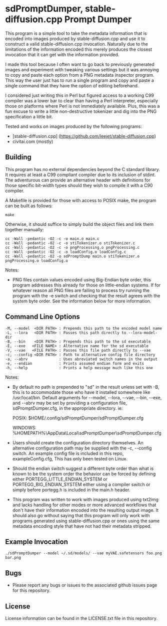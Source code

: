 # sdPromptDumper, stable-diffusion.cpp Prompt Dumper

This program is a simple tool to take the metadata information that is
encoded into images produced by stable-diffusion.cpp and use it to construct 
a valid stable-diffusion.cpp invocation. Naturally due to the limitations of 
the information encoded this merely produces the closest invocation that it 
can get with the information provided. 

I made this tool because I often want to go back to previously generated images 
and experiment with tweaking various settings but it was annoying to copy and
paste each option from a PNG metadata inspector program. This way the user just 
has to run a single program and copy and paste a single command that they 
have the option of editing beforehand.

I considered just writing this in Perl but figured access to a working C99
compiler was a lower bar to clear than having a Perl interpreter, 
especially those on platforms where Perl is not immediately available. Plus, 
this was a fun excuse to write a little non-destructive tokenizer and dig into 
the PNG specification a little bit.

Tested and works on images produced by the following programs:
* [stable-diffusion.cpp] (https://github.com/leejet/stable-diffusion.cpp)
* civitai.com (mostly)

## Building

This program has no external dependencies beyond the C standard library. It 
requires at least a C99 compliant compiler due to its inclusion of stdint. The
adventurous can provide an alternative header with definitions for those 
specific bit-width types should they wish to compile it with a C90 compiler.

A Makefile is provided for those with access to POSIX make, the program can be 
built as follows:

``` shell
make
```

Otherwise, it should suffice to simply build the object files and link them
together manually:

``` shell
cc -Wall -pedantic -O2 -c -o main.o main.c
cc -Wall -pedantic -O2 -c -o stiTokenizer.o stiTokenizer.c
cc -Wall -pedantic -O2 -c -o pngProcessing.o pngProcessing.c
cc -Wall -pedantic -O2 -c -o loadConfig.o loadConfig.c
cc -Wall -pedantic -O2 -o sdPromptDump main.o stiTokenizer.o pngProcessing.o loadConfig.o
```

Notes: 

* PNG files contain values encoded using Big-Endian byte order, this program
addresses this already for those on little-endian systems. If for whatever
reason all PNG files are failing to process try running the program with the -e
switch and checking that the result agrees with the system byte order. See the
information below for more information.

## Command Line Options

    -M, --model  <DIR PATH> : Prepends this path to the encoded model name 
    -L, --lora   <DIR PATH> : Passes this path directly to --lora-model-dir
    -B, --bin    <DIR PATH> : Prepends this path to the sd executable 
    -E, --exe   <FILE NAME> : Alternative name for the sd executable
    -V, --vae   <FILE PATH> : Passes this file path directly to --vae
    -c, --config <DIR PATH> : Path to alternative config file directory
    -a, --abrv              : Uses abreviated switch names in the output
    -e, --endian            : Prints assumed endian form and exits
    -h, --help              : Prints a help message much like this one

Notes:

* By default no path is prepended to "sd" in the result unless set with -B, 
this is to accommodate those who have it installed somewhere like 
/usr/local/bin. Default arguments for --model, --lora, --vae, --bin, --exe, and 
--abrv may be set by providing a configuration file, sdPromptDumper.cfg, in
the appropriate directory. ie:

    POSIX:   $HOME/.config/sdPromptDumper/sdPromptDumper.cfg

    WINDOWS: %HOMEPATH%\AppData\Local\sdPromptDumper\sdPromptDumper.cfg

* Users should create the configuration directory themselves. An alternative 
configuration path may be supplied with the -c, --config switch. An example 
config file is included in this repo, exampleConfig.cfg, This has only been 
tested on Linux. 

* Should the endian switch suggest a different byte order than what is known
to be the system order the behavior can be forced by defining either 
PORTEGG\_LITTLE\_ENDIAN\_SYSTEM or PORTEGG\_BIG\_ENDIAN\_SYSTEM either using
a compiler switch or simply before portegg.h is included in the main.h header.

* This program was written to work with images produced using txt2img and lacks
handling for other modes or more advanced workflows that don't have their 
information encoded into the resulting output image. It should also go without
saying that this program will only work with programs generated using 
stable-diffusion.cpp or ones using the same metadata encoding style that have
not had their metadata stripped.

## Example Invocation

``` shell
./sdPromptDumper --model ~/.sd/models/ --vae myVAE.safetensors foo.png bar.png
```

## Bugs

* Please report any bugs or issues to the associated github issues page for 
this repository.

## License

License information can be found in the LICENSE.txt file in this repository.
